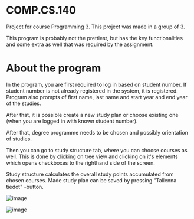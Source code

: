 # COMP.CS.140

Project for course Programming 3. This project was made in a group of 3.

This program is probably not the prettiest, but has the key functionalities and some extra as well that was required by the assignment. 

# About the program 

In the program, you are first required to log in based on student number. If student number is not already registered in the system, it is registered. Program also prompts of first name, last name and start year and end year of the studies. 

After that, it is possible create a new study plan or choose existing one (when you are logged in with known student number).

After that, degree programme needs to be chosen and possibly orientation of studies.

Then you can go to study structure tab, where you can choose courses as well. This is done by clicking on tree view and clicking on it's elements which opens checkboxes to the righthand side of the screen.

 Study structure calculates the overall study points accumulated from chosen courses. Made study plan can be saved by pressing "Tallenna tiedot" -button.
 
![image](https://user-images.githubusercontent.com/100607632/209883002-a1a1672d-5d0e-44c5-afe0-09513e462e84.png)

![image](https://user-images.githubusercontent.com/100607632/209883080-362516be-b0ca-408d-be79-011bd477d3b4.png)
